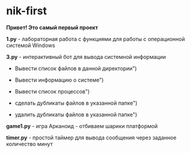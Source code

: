 # nik-first
**Привет! Это самый первый проект**

**1.py** - лабораторная работа с функциями для работы с операционной системой Windows


**3.py** - интерактивный бот для вывода системной информации

  - Вывести список файлов в данной директории")
  
  - Вывести информацию о системе")
  
  - Вывести список процессов")
  
  - сделать дубликаты файлов в указанной папке")
  
  - удалить дубликаты файлов в указанной папке")


**game1.py** - игра Арканоид - отбиваем шарики платформой


**timer.py** - простой таймер для вывода сообщения через заданное количество минут
